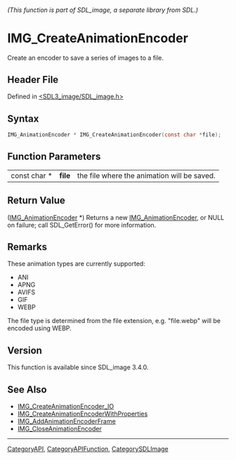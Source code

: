 ###### (This function is part of SDL_image, a separate library from SDL.)
# IMG_CreateAnimationEncoder

Create an encoder to save a series of images to a file.

## Header File

Defined in [<SDL3_image/SDL_image.h>](https://github.com/libsdl-org/SDL_image/blob/main/include/SDL3_image/SDL_image.h)

## Syntax

```c
IMG_AnimationEncoder * IMG_CreateAnimationEncoder(const char *file);
```

## Function Parameters

|              |          |                                             |
| ------------ | -------- | ------------------------------------------- |
| const char * | **file** | the file where the animation will be saved. |

## Return Value

([IMG_AnimationEncoder](IMG_AnimationEncoder) *) Returns a new
[IMG_AnimationEncoder](IMG_AnimationEncoder), or NULL on failure; call
SDL_GetError() for more information.

## Remarks

These animation types are currently supported:

- ANI
- APNG
- AVIFS
- GIF
- WEBP

The file type is determined from the file extension, e.g. "file.webp" will
be encoded using WEBP.

## Version

This function is available since SDL_image 3.4.0.

## See Also

- [IMG_CreateAnimationEncoder_IO](IMG_CreateAnimationEncoder_IO)
- [IMG_CreateAnimationEncoderWithProperties](IMG_CreateAnimationEncoderWithProperties)
- [IMG_AddAnimationEncoderFrame](IMG_AddAnimationEncoderFrame)
- [IMG_CloseAnimationEncoder](IMG_CloseAnimationEncoder)

----
[CategoryAPI](CategoryAPI), [CategoryAPIFunction](CategoryAPIFunction), [CategorySDLImage](CategorySDLImage)

